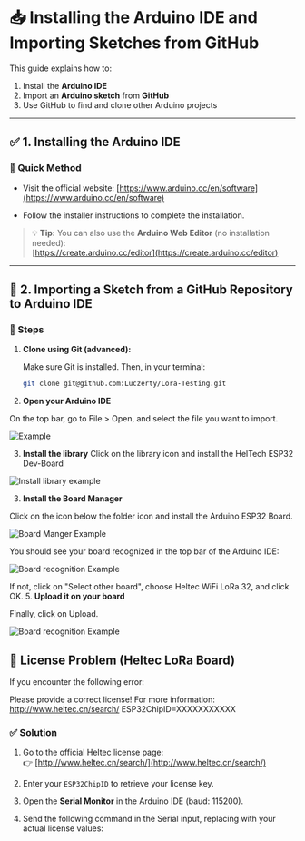 # 📥 Installing the Arduino IDE and Importing Sketches from GitHub

This guide explains how to:

1. Install the **Arduino IDE**
2. Import an **Arduino sketch** from **GitHub**
3. Use GitHub to find and clone other Arduino projects

---

## ✅ 1. Installing the Arduino IDE

### 🔗 Quick Method

- Visit the official website: [https://www.arduino.cc/en/software](https://www.arduino.cc/en/software)

- Follow the installer instructions to complete the installation.

> 💡 **Tip:** You can also use the **Arduino Web Editor** (no installation needed):  
> [https://create.arduino.cc/editor](https://create.arduino.cc/editor)

---

## 📁 2. Importing a Sketch from a GitHub Repository to Arduino IDE

### 🧭 Steps

1. **Clone using Git (advanced):**

   Make sure Git is installed. Then, in your terminal:

   ```bash
   git clone git@github.com:Luczerty/Lora-Testing.git

2. **Open your Arduino IDE**

On the top bar, go to File > Open, and select the file you want to import.

![Example](./doc/cp.png)

3. **Install the library**
Click on the library icon  and install the HelTech ESP32 Dev-Board

![Install library example](./doc/library.png)

3. **Install the Board Manager**

Click on the icon below the folder icon and install the Arduino ESP32 Board.

![Board Manger Example](./doc/boardmanager.png)

You should see your board recognized in the top bar of the Arduino IDE:

![Board recognition Example](./doc/BoardReco.png)

If not, click on "Select other board", choose Heltec WiFi LoRa 32, and click OK.
5. **Upload it on your board**

Finally, click on Upload.

![Board recognition Example](./doc/upload.png)

## 🔐 License Problem (Heltec LoRa Board)

If you encounter the following error:


Please provide a correct license! For more information:
http://www.heltec.cn/search/
ESP32ChipID=XXXXXXXXXXX


### ✅ Solution

1. Go to the official Heltec license page:  
   👉 [http://www.heltec.cn/search/](http://www.heltec.cn/search/)

2. Enter your `ESP32ChipID` to retrieve your license key.

3. Open the **Serial Monitor** in the Arduino IDE (baud: 115200).

4. Send the following command in the Serial input, replacing with your actual license values:
